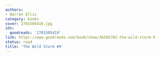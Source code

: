 ```yaml
---
authors:
- Warren Ellis
category: books
cover: 2701505419.jpg
ids:
  goodreads: '2701505419'
link: https://www.goodreads.com/book/show/36585702-the-wild-storm-9
status: read
title: 'The Wild Storm #9'
---
```

